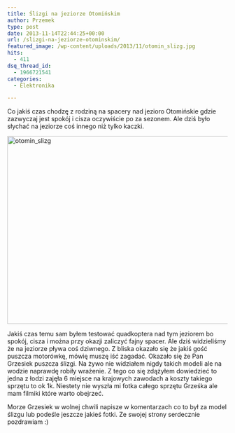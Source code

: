 ```yaml
---
title: Ślizgi na jeziorze Otomińskim
author: Przemek
type: post
date: 2013-11-14T22:44:25+00:00
url: /slizgi-na-jeziorze-otominskim/
featured_image: /wp-content/uploads/2013/11/otomin_slizg.jpg
hits:
  - 411
dsq_thread_id:
  - 1966721541
categories:
  - Elektronika

---
```

Co jakiś czas chodzę z rodziną na spacery nad jezioro Otomińskie gdzie zazwyczaj jest spokój i cisza oczywiście po za sezonem. Ale dziś było słychać na jeziorze coś innego niż tylko kaczki.

<!--more-->

[<img class="aligncenter size-full wp-image-5348" alt="otomin_slizg" src="http://techfreak.pl/wp-content/uploads/2013/11/otomin_slizg.jpg" width="571" height="429" />][1]

Jakiś czas temu sam byłem testować quadkoptera nad tym jeziorem bo spokój, cisza i można przy okazji zaliczyć fajny spacer. Ale dziś widzieliśmy że na jeziorze pływa coś dziwnego. Z bliska okazało się że jakiś gość puszcza motorówkę, mówię muszę iść zagadać. Okazało się że Pan Grzesiek puszcza ślizgi. Na żywo nie widziałem nigdy takich modeli ale na wodzie naprawdę robiły wrażenie. Z tego co się zdążyłem dowiedzieć to jedna z łodzi zajęła 6 miejsce na krajowych zawodach a koszty takiego sprzętu to ok 1k. Niestety nie wyszła mi fotka całego sprzętu Grześka ale mam filmiki które warto obejrzeć.







Morze Grzesiek w wolnej chwili napisze w komentarzach co to był za model ślizgu lub podeśle jeszcze jakieś fotki. Ze swojej strony serdecznie pozdrawiam :)

&nbsp;

 [1]: http://techfreak.pl/wp-content/uploads/2013/11/otomin_slizg.jpg